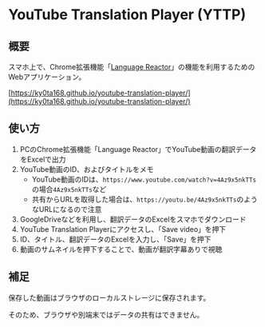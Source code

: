 # YouTube Translation Player (YTTP)

## 概要

スマホ上で、Chrome拡張機能「[Language Reactor](https://www.languagereactor.com/)」の機能を利用するためのWebアプリケーション。

[https://ky0ta168.github.io/youtube-translation-player/](https://ky0ta168.github.io/youtube-translation-player/)

## 使い方

1. PCのChrome拡張機能「Language Reactor」でYouTube動画の翻訳データをExcelで出力
2. YouTube動画のID、およびタイトルをメモ
    - YouTube動画のIDは、`https://www.youtube.com/watch?v=4Az9x5nkTTs`の場合`4Az9x5nkTTs`など
    - 共有からURLを取得した場合は、`https://youtu.be/4Az9x5nkTTs`のようなURLになるので注意
3. GoogleDriveなどを利用し、翻訳データのExcelをスマホでダウンロード
4. YouTube Translation Playerにアクセスし、「Save video」を押下
5. ID、タイトル、翻訳データのExcelを入力し、「Save」を押下
6. 動画のサムネイルを押下することで、動画が翻訳字幕ありで視聴

## 補足

保存した動画はブラウザのローカルストレージに保存されます。

そのため、ブラウザや別端末ではデータの共有はできません。
